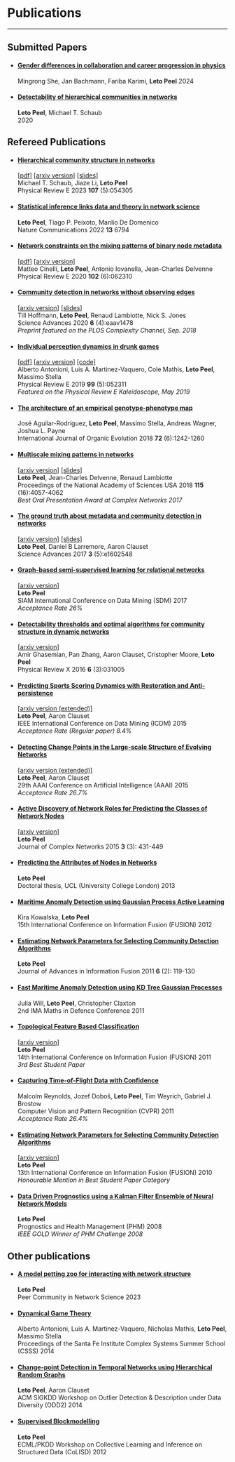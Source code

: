 # Publications
---

## Submitted Papers
- #### [**Gender differences in collaboration and career progression in physics**](https://arxiv.org/pdf/2408.02482.pdf)  
    Mingrong She, Jan Bachmann, Fariba Karimi, **Leto Peel**
    2024  
- #### [**Detectability of hierarchical communities in networks**](https://arxiv.org/pdf/2009.07525.pdf)  
    **Leto Peel**, Michael T. Schaub  
    2020  

## Refereed Publications
- #### [**Hierarchical community structure in networks**](https://doi.org/10.1103/PhysRevE.107.054305)  
    [[pdf]](https://piratepeel.github.io/old/pubs/PhysRevE.107.054305.pdf) [[arxiv version]](https://arxiv.org/pdf/2009.07196.pdf) [[slides]](https://piratepeel.github.io/old/slides/Hier_ComplexNetworks.pdf)  
    Michael T. Schaub, Jiaze Li, **Leto Peel**  
    Physical Review E 2023 **107** (5):054305
- #### [**Statistical inference links data and theory in network science**](https://doi.org/10.1038/s41467-022-34267-9)  
    **Leto Peel**, Tiago P. Peixoto, Manlio De Domenico  
    Nature Communications 2022 **13** 6794
- #### [**Network constraints on the mixing patterns of binary node metadata**](https://doi.org/10.1103/PhysRevE.102.062310)  
    [[pdf]](https://piratepeel.github.io/old/pubs/PhysRevE.102.062310.pdf) [[arxiv version]](https://arxiv.org/pdf/1908.04588.pdf)  
    Matteo Cinelli, **Leto Peel**, Antonio Iovanella, Jean-Charles Delvenne  
    Physical Review E 2020 **102** (6):062310
- #### [**Community detection in networks without observing edges**](https://doi.org/10.1126/sciadv.aav1478)  
    [[arxiv version]](https://arxiv.org/pdf/1808.06079.pdf) [[slides]](https://piratepeel.github.io/old/slides/CCS_community_unobserved_2018.pdf)  
    Till Hoffmann, **Leto Peel**, Renaud Lambiotte, Nick S. Jones  
    Science Advances 2020 **6** (4):eaav1478  
    *Preprint featured on the PLOS Complexity Channel, Sep. 2018*
- #### [**Individual perception dynamics in drunk games**](https://doi.org/10.1103/PhysRevE.99.052311)  
    [[pdf]](https://piratepeel.github.io/old/pubs/PhysRevE.99.052311.pdf) [[arxiv version]](https://arxiv.org/pdf/1807.08635) [[code]](https://piratepeel.github.io/old/code/DGT_ABM_drunk_prisoner.html)  
    Alberto Antonioni, Luis A. Martinez-Vaquero, Cole Mathis, **Leto Peel**, Massimo Stella  
    Physical Review E 2019 **99** (5):052311  
    *Featured on the Physical Review E Kaleidoscope, May 2019*
- #### [**The architecture of an empirical genotype-phenotype map**](https://onlinelibrary.wiley.com/doi/epdf/10.1111/evo.13487)  
    José Aguilar-Rodríguez, **Leto Peel**, Massimo Stella, Andreas Wagner, Joshua L. Payne  
    International Journal of Organic Evolution 2018 **72** (6):1242-1260
- #### [**Multiscale mixing patterns in networks**](https://doi.org/10.1073/pnas.1713019115)  
    [[arxiv version]](https://arxiv.org/pdf/1708.01236.pdf) [[slides]](https://piratepeel.github.io/old/slides/Multiscale_mixing_Complex_Networks.pdf)  
    **Leto Peel**, Jean-Charles Delvenne, Renaud Lambiotte  
    Proceedings of the National Academy of Sciences USA 2018 **115** (16):4057-4062  
    *Best Oral Presentation Award at Complex Networks 2017*
- #### [**The ground truth about metadata and community detection in networks**](http://advances.sciencemag.org/content/3/5/e1602548)  
    [[arxiv version]](http://arxiv.org/pdf/1608.05878.pdf) [[slides]](https://piratepeel.github.io/old/slides/groundtruth_presentation.pdf)  
    **Leto Peel**, Daniel B Larremore, Aaron Clauset  
    Science Advances 2017 **3** (5):e1602548
- #### [**Graph-based semi-supervised learning for relational networks**](https://doi.org/10.1137/1.9781611974973.49)  
    [[arxiv version]](https://arxiv.org/pdf/1612.05001.pdf)  
    **Leto Peel**  
    SIAM International Conference on Data Mining (SDM) 2017  
    *Acceptance Rate 26%*
- #### [**Detectability thresholds and optimal algorithms for community structure in dynamic networks**](http://link.aps.org/doi/10.1103/PhysRevX.6.031005)
    [[arxiv version]](http://arxiv.org/pdf/1506.06179.pdf)  
    Amir Ghasemian, Pan Zhang, Aaron Clauset, Cristopher Moore, **Leto Peel**  
    Physical Review X 2016 **6** (3):031005
- #### [**Predicting Sports Scoring Dynamics with Restoration and Anti-persistence**](http://doi.ieeecomputersociety.org/10.1109/ICDM.2015.26)  
    [[arxiv version (extended)]](http://arxiv.org/pdf/1504.05872.pdf)  
    **Leto Peel**, Aaron Clauset  
    IEEE International Conference on Data Mining (ICDM) 2015  
    *Acceptance Rate (Regular paper) 8.4%*
- #### [**Detecting Change Points in the Large-scale Structure of Evolving Networks**](http://www.aaai.org/ocs/index.php/AAAI/AAAI15/paper/view/9485)  
    [[arxiv version (extended)]](http://arxiv.org/pdf/1403.0989.pdf)  
    **Leto Peel**, Aaron Clauset  
    29th AAAI Conference on Artificial Intelligence (AAAI) 2015  
    *Acceptance Rate 26.7%*
- #### [**Active Discovery of Network Roles for Predicting the Classes of Network Nodes**](http://academic.oup.com/comnet/article/3/3/431/381805/Active-discovery-of-network-roles-for-predicting?guestAccessKey=ce134b3b-e082-4fd3-be48-491fdf362624)  
    [[arxiv version]](http://arxiv.org/pdf/1312.7258.pdf)  
    **Leto Peel**  
    Journal of Complex Networks 2015 **3** (3): 431-449
- #### [**Predicting the Attributes of Nodes in Networks**](http://discovery.ucl.ac.uk/1407929/)  
    **Leto Peel**  
    Doctoral thesis, UCL (University College London) 2013
- #### [**Maritime Anomaly Detection using Gaussian Process Active Learning**](http://ieeexplore.ieee.org/xpl/articleDetails.jsp?arnumber=6289940)  
    Kira Kowalska, **Leto Peel**  
    15th International Conference on Information Fusion (FUSION) 2012
- #### [**Estimating Network Parameters for Selecting Community Detection Algorithms**](http://isif.org/journal/6/2/1557-6418)  
    **Leto Peel**  
    Journal of Advances in Information Fusion 2011 **6** (2): 119-130
- #### [**Fast Maritime Anomaly Detection using KD Tree Gaussian Processes**](https://piratepeel.github.io/old/pubs/FastMaritimeAnomalyDetect.pdf)  
    Julia Will, **Leto Peel**, Christopher Claxton  
    2nd IMA Maths in Defence Conference 2011
- #### [**Topological Feature Based Classification**](http://ieeexplore.ieee.org/xpl/articleDetails.jsp?arnumber=5977581)  
    [[arxiv version]](http://arxiv.org/pdf/1110.4285.pdf)  
    **Leto Peel**  
    14th International Conference on Information Fusion (FUSION) 2011  
    *3rd Best Student Paper*
- #### [**Capturing Time-of-Flight Data with Confidence**](http://dx.doi.org/10.1109/CVPR.2011.5995550)  
    Malcolm Reynolds, Jozef Doboš, **Leto Peel**, Tim Weyrich, Gabriel J. Brostow  
    Computer Vision and Pattern Recognition (CVPR) 2011  
    *Acceptance Rate 26.4%*
- #### [**Estimating Network Parameters for Selecting Community Detection Algorithms**](http://dx.doi.org/10.1109/ICIF.2010.5712065)  
    [[arxiv version]](http://arxiv.org/pdf/1010.5377.pdf)  
    **Leto Peel**  
    13th International Conference on Information Fusion (FUSION) 2010  
    *Honourable Mention in Best Student Paper Category*
- #### [**Data Driven Prognostics using a Kalman Filter Ensemble of Neural Network Models**](http://dx.doi.org/10.1109/PHM.2008.4711423)  
    **Leto Peel**  
    Prognostics and Health Management (PHM) 2008  
    *IEEE GOLD Winner of PHM Challenge 2008*

## Other publications
- #### [**A model petting zoo for interacting with network structure**](https://doi.org/10.24072/pci.networksci.100114)  
    **Leto Peel**  
    Peer Community in Network Science 2023
- #### [**Dynamical Game Theory**](http://santafe.edu/media/cms_page_media/598/DrunkGameTheory.pdf)  
    Alberto Antonioni, Luis A. Martinez-Vaquero, Nicholas Mathis, **Leto Peel**, Massimo Stella  
    Proceedings of the Santa Fe Institute Complex Systems Summer School (CSSS) 2014
- #### [**Change-point Detection in Temporal Networks using Hierarchical Random Graphs**](http://outlier-analytics.org/odd14kdd/odd-2014-proceedings.pdf#section*.12)  
    **Leto Peel**, Aaron Clauset  
    ACM SIGKDD Workshop on Outlier Detection & Description under Data Diversity (ODD2) 2014
- #### [**Supervised Blockmodelling**](http://arxiv.org/pdf/1209.5561)  
    **Leto Peel**  
    ECML/PKDD Workshop on Collective Learning and Inference on Structured Data (CoLISD) 2012
